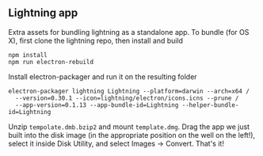 Lightning app
-------------
Extra assets for bundling lightning as a standalone app. To bundle (for OS X), first clone the lightning repo, then install and build

```
npm install
npm run electron-rebuild
``` 

Install electron-packager and run it on the resulting folder 

```
electron-packager lightning Lightning --platform=darwin --arch=x64 /
  --version=0.30.1 --icon=lightning/electron/icons.icns --prune /
  --app-version=0.1.13 --app-bundle-id=Lightning --helper-bundle-id=Lightning
```

Unzip ``tempolate.dmb.bzip2`` and mount ``template.dmg``. Drag the app we just built into the disk image (in the appropriate position on the well on the left!), select it inside Disk Utility, and select Images -> Convert. That's it!

